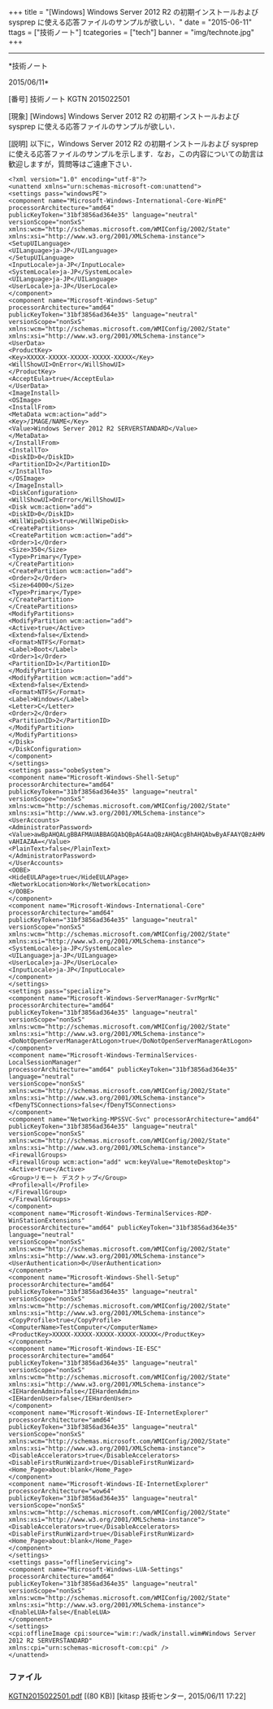 ﻿+++
title = "[Windows] Windows Server 2012 R2 の初期インストールおよび sysprep に使える応答ファイルのサンプルが欲しい．"
date = "2015-06-11"
ttags = ["技術ノート"]
tcategories = ["tech"]
banner = "img/technote.jpg"
+++

-----------------------------------------------------------------------------------------------------------------------------

*技術ノート

2015/06/11*


[番号]
技術ノート KGTN 2015022501

[現象]
[Windows] Windows Server 2012 R2 の初期インストールおよび sysprep
に使える応答ファイルのサンプルが欲しい．

[説明]
以下に，Windows Server 2012 R2 の初期インストールおよび sysprep
に使える応答ファイルのサンプルを示します．なお，この内容についての助言は歓迎しますが，質問等はご遠慮下さい．

    <?xml version="1.0" encoding="utf-8"?>
    <unattend xmlns="urn:schemas-microsoft-com:unattend">
    <settings pass="windowsPE">
    <component name="Microsoft-Windows-International-Core-WinPE" processorArchitecture="amd64" 
    publicKeyToken="31bf3856ad364e35" language="neutral" versionScope="nonSxS" 
    xmlns:wcm="http://schemas.microsoft.com/WMIConfig/2002/State" 
    xmlns:xsi="http://www.w3.org/2001/XMLSchema-instance">
    <SetupUILanguage>
    <UILanguage>ja-JP</UILanguage>
    </SetupUILanguage>
    <InputLocale>ja-JP</InputLocale>
    <SystemLocale>ja-JP</SystemLocale>
    <UILanguage>ja-JP</UILanguage>
    <UserLocale>ja-JP</UserLocale>
    </component>
    <component name="Microsoft-Windows-Setup" processorArchitecture="amd64" 
    publicKeyToken="31bf3856ad364e35" language="neutral" versionScope="nonSxS" 
    xmlns:wcm="http://schemas.microsoft.com/WMIConfig/2002/State" 
    xmlns:xsi="http://www.w3.org/2001/XMLSchema-instance">
    <UserData>
    <ProductKey>
    <Key>XXXXX-XXXXX-XXXXX-XXXXX-XXXXX</Key>
    <WillShowUI>OnError</WillShowUI>
    </ProductKey>
    <AcceptEula>true</AcceptEula>
    </UserData>
    <ImageInstall>
    <OSImage>
    <InstallFrom>
    <MetaData wcm:action="add">
    <Key>/IMAGE/NAME</Key>
    <Value>Windows Server 2012 R2 SERVERSTANDARD</Value>
    </MetaData>
    </InstallFrom>
    <InstallTo>
    <DiskID>0</DiskID>
    <PartitionID>2</PartitionID>
    </InstallTo>
    </OSImage>
    </ImageInstall>
    <DiskConfiguration>
    <WillShowUI>OnError</WillShowUI>
    <Disk wcm:action="add">
    <DiskID>0</DiskID>
    <WillWipeDisk>true</WillWipeDisk>
    <CreatePartitions>
    <CreatePartition wcm:action="add">
    <Order>1</Order>
    <Size>350</Size>
    <Type>Primary</Type>
    </CreatePartition>
    <CreatePartition wcm:action="add">
    <Order>2</Order>
    <Size>64000</Size>
    <Type>Primary</Type>
    </CreatePartition>
    </CreatePartitions>
    <ModifyPartitions>
    <ModifyPartition wcm:action="add">
    <Active>true</Active>
    <Extend>false</Extend>
    <Format>NTFS</Format>
    <Label>Boot</Label>
    <Order>1</Order>
    <PartitionID>1</PartitionID>
    </ModifyPartition>
    <ModifyPartition wcm:action="add">
    <Extend>false</Extend>
    <Format>NTFS</Format>
    <Label>Windows</Label>
    <Letter>C</Letter>
    <Order>2</Order>
    <PartitionID>2</PartitionID>
    </ModifyPartition>
    </ModifyPartitions>
    </Disk>
    </DiskConfiguration>
    </component>
    </settings>
    <settings pass="oobeSystem">
    <component name="Microsoft-Windows-Shell-Setup" processorArchitecture="amd64" 
    publicKeyToken="31bf3856ad364e35" language="neutral" versionScope="nonSxS" 
    xmlns:wcm="http://schemas.microsoft.com/WMIConfig/2002/State" 
    xmlns:xsi="http://www.w3.org/2001/XMLSchema-instance">
    <UserAccounts>
    <AdministratorPassword>
    <Value>awBpAHQALgBBAFMAUABBAGQAbQBpAG4AaQBzAHQAcgBhAHQAbwByAFAAYQBzAHMAdwB
    vAHIAZAA=</Value>
    <PlainText>false</PlainText>
    </AdministratorPassword>
    </UserAccounts>
    <OOBE>
    <HideEULAPage>true</HideEULAPage>
    <NetworkLocation>Work</NetworkLocation>
    </OOBE>
    </component>
    <component name="Microsoft-Windows-International-Core" processorArchitecture="amd64" 
    publicKeyToken="31bf3856ad364e35" language="neutral" versionScope="nonSxS" 
    xmlns:wcm="http://schemas.microsoft.com/WMIConfig/2002/State" 
    xmlns:xsi="http://www.w3.org/2001/XMLSchema-instance">
    <SystemLocale>ja-JP</SystemLocale>
    <UILanguage>ja-JP</UILanguage>
    <UserLocale>ja-JP</UserLocale>
    <InputLocale>ja-JP</InputLocale>
    </component>
    </settings>
    <settings pass="specialize">
    <component name="Microsoft-Windows-ServerManager-SvrMgrNc" processorArchitecture="amd64" 
    publicKeyToken="31bf3856ad364e35" language="neutral" versionScope="nonSxS" 
    xmlns:wcm="http://schemas.microsoft.com/WMIConfig/2002/State" 
    xmlns:xsi="http://www.w3.org/2001/XMLSchema-instance">
    <DoNotOpenServerManagerAtLogon>true</DoNotOpenServerManagerAtLogon>
    </component>
    <component name="Microsoft-Windows-TerminalServices-LocalSessionManager" 
    processorArchitecture="amd64" publicKeyToken="31bf3856ad364e35" language="neutral" 
    versionScope="nonSxS" xmlns:wcm="http://schemas.microsoft.com/WMIConfig/2002/State" 
    xmlns:xsi="http://www.w3.org/2001/XMLSchema-instance">
    <fDenyTSConnections>false</fDenyTSConnections>
    </component>
    <component name="Networking-MPSSVC-Svc" processorArchitecture="amd64" 
    publicKeyToken="31bf3856ad364e35" language="neutral" versionScope="nonSxS" 
    xmlns:wcm="http://schemas.microsoft.com/WMIConfig/2002/State" 
    xmlns:xsi="http://www.w3.org/2001/XMLSchema-instance">
    <FirewallGroups>
    <FirewallGroup wcm:action="add" wcm:keyValue="RemoteDesktop">
    <Active>true</Active>
    <Group>リモート デスクトップ</Group>
    <Profile>all</Profile>
    </FirewallGroup>
    </FirewallGroups>
    </component>
    <component name="Microsoft-Windows-TerminalServices-RDP-WinStationExtensions" 
    processorArchitecture="amd64" publicKeyToken="31bf3856ad364e35" language="neutral" 
    versionScope="nonSxS" xmlns:wcm="http://schemas.microsoft.com/WMIConfig/2002/State" 
    xmlns:xsi="http://www.w3.org/2001/XMLSchema-instance">
    <UserAuthentication>0</UserAuthentication>
    </component>
    <component name="Microsoft-Windows-Shell-Setup" processorArchitecture="amd64" 
    publicKeyToken="31bf3856ad364e35" language="neutral" versionScope="nonSxS" 
    xmlns:wcm="http://schemas.microsoft.com/WMIConfig/2002/State" 
    xmlns:xsi="http://www.w3.org/2001/XMLSchema-instance">
    <CopyProfile>true</CopyProfile>
    <ComputerName>TestComputer</ComputerName>
    <ProductKey>XXXXX-XXXXX-XXXXX-XXXXX-XXXXX</ProductKey>
    </component>
    <component name="Microsoft-Windows-IE-ESC" processorArchitecture="amd64" 
    publicKeyToken="31bf3856ad364e35" language="neutral" versionScope="nonSxS" 
    xmlns:wcm="http://schemas.microsoft.com/WMIConfig/2002/State" 
    xmlns:xsi="http://www.w3.org/2001/XMLSchema-instance">
    <IEHardenAdmin>false</IEHardenAdmin>
    <IEHardenUser>false</IEHardenUser>
    </component>
    <component name="Microsoft-Windows-IE-InternetExplorer" processorArchitecture="amd64" 
    publicKeyToken="31bf3856ad364e35" language="neutral" versionScope="nonSxS" 
    xmlns:wcm="http://schemas.microsoft.com/WMIConfig/2002/State" 
    xmlns:xsi="http://www.w3.org/2001/XMLSchema-instance">
    <DisableAccelerators>true</DisableAccelerators>
    <DisableFirstRunWizard>true</DisableFirstRunWizard>
    <Home_Page>about:blank</Home_Page>
    </component>
    <component name="Microsoft-Windows-IE-InternetExplorer" processorArchitecture="wow64" 
    publicKeyToken="31bf3856ad364e35" language="neutral" versionScope="nonSxS" 
    xmlns:wcm="http://schemas.microsoft.com/WMIConfig/2002/State" 
    xmlns:xsi="http://www.w3.org/2001/XMLSchema-instance">
    <DisableAccelerators>true</DisableAccelerators>
    <DisableFirstRunWizard>true</DisableFirstRunWizard>
    <Home_Page>about:blank</Home_Page>
    </component>
    </settings>
    <settings pass="offlineServicing">
    <component name="Microsoft-Windows-LUA-Settings" processorArchitecture="amd64" 
    publicKeyToken="31bf3856ad364e35" language="neutral" versionScope="nonSxS" 
    xmlns:wcm="http://schemas.microsoft.com/WMIConfig/2002/State" 
    xmlns:xsi="http://www.w3.org/2001/XMLSchema-instance">
    <EnableLUA>false</EnableLUA>
    </component>
    </settings>
    <cpi:offlineImage cpi:source="wim:r:/wadk/install.wim#Windows Server 2012 R2 SERVERSTANDARD" 
    xmlns:cpi="urn:schemas-microsoft-com:cpi" />
    </unattend>


### ファイル

 
 


[KGTN2015022501.pdf](http://techreport.kitasp.net/attachments/download/1859/KGTN2015022501.pdf)
 [(80 KB)] [kitasp 技術センター, 2015/06/11
17:22]


 


 

